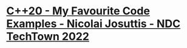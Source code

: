 # [C++20 - My Favourite Code Examples - Nicolai Josuttis - NDC TechTown 2022](https://www.youtube.com/watch?v=ailViuK1gmk&list=LL6MKUgGZ9Q8c2Ff7GnoRoqA)




